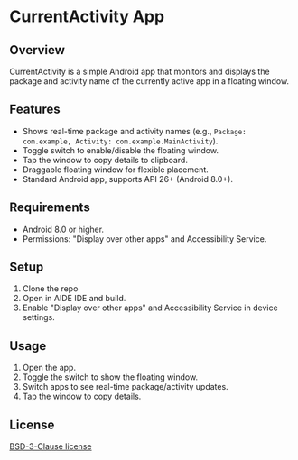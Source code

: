 # CurrentActivity App

## Overview
CurrentActivity is a simple Android app that monitors and displays the package and activity name of the currently active app in a floating window.

## Features
- Shows real-time package and activity names (e.g., `Package: com.example, Activity: com.example.MainActivity`).
- Toggle switch to enable/disable the floating window.
- Tap the window to copy details to clipboard.
- Draggable floating window for flexible placement.
- Standard Android app, supports API 26+ (Android 8.0+).

## Requirements
- Android 8.0 or higher.
- Permissions: "Display over other apps" and Accessibility Service.

## Setup
1. Clone the repo 
2. Open in AIDE IDE and build.
3. Enable "Display over other apps" and Accessibility Service in device settings.

## Usage
1. Open the app.
2. Toggle the switch to show the floating window.
3. Switch apps to see real-time package/activity updates.
4. Tap the window to copy details.

## License
[BSD-3-Clause license](LICENCE)

